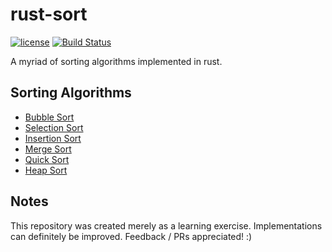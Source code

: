 # rust-sort

[![license](https://img.shields.io/github/license/mashape/apistatus.svg)]()
[![Build Status](https://travis-ci.org/zigguratvertigo/rust-sort.svg?branch=master)](https://travis-ci.org/zigguratvertigo/rust-sort)

A myriad of sorting algorithms implemented in rust.

## Sorting Algorithms
- [Bubble Sort](https://github.com/zigguratvertigo/rust-sort/blob/master/src/bubblesort.rs)
- [Selection Sort](https://github.com/zigguratvertigo/rust-sort/blob/master/src/selectionsort.rs)
- [Insertion Sort](https://github.com/zigguratvertigo/rust-sort/blob/master/src/insertionsort.rs)
- [Merge Sort](https://github.com/zigguratvertigo/rust-sort/blob/master/src/mergesort.rs)
- [Quick Sort](https://github.com/zigguratvertigo/rust-sort/blob/master/src/quicksort.rs)
- [Heap Sort](https://github.com/zigguratvertigo/rust-sort/blob/master/src/heapsort.rs)

## Notes

This repository was created merely as a learning exercise. Implementations can definitely be improved. Feedback / PRs appreciated! :)
